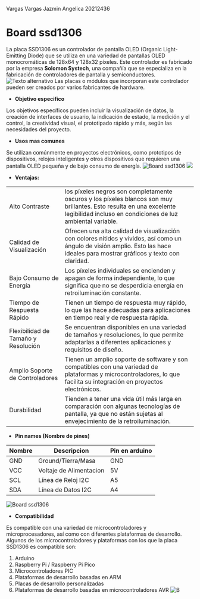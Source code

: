 Vargas Vargas Jazmin Angelica 20212436

# Board ssd1306 

La placa SSD1306 es un controlador de pantalla OLED (Organic Light-Emitting Diode) que se utiliza en una variedad de pantallas OLED monocromáticas de 128x64 y 128x32 píxeles. Este controlador es fabricado por la empresa __Solomon Systech__, una compañía que se especializa en la fabricación de controladores de pantalla y semiconductores. 
![Texto alternativo]( https://m.media-amazon.com/images/I/71V-CigtP9L.jpg ) Las placas o módulos que incorporan este controlador pueden ser creados por varios fabricantes de hardware.
 - __Objetivo especifico__

Los objetivos específicos pueden incluir la visualización de datos, la creación de interfaces de usuario, la indicación de estado, la medición y el control, la creatividad visual, el prototipado rápido y más, según las necesidades del proyecto.

 - __Usos mas comunes__
   
Se utilizan comúnmente en proyectos electrónicos, como prototipos de dispositivos, relojes inteligentes y otros dispositivos que requieren una pantalla OLED pequeña y de bajo consumo de energía.
![Board ssd1306 ](https://programarfacil.com/wp-content/uploads/2020/02/hola-mundo-pantalla-oled-arduino-02.jpg)
![](https://golemparts.files.wordpress.com/2017/07/ssd1306-10a-disp.jpg)


- __Ventajas:__

|                     |                |              
|---------------------|----------------|
| Alto Contraste   | los píxeles negros son completamente oscuros y los píxeles blancos son muy brillantes. Esto resulta en una excelente legibilidad incluso en condiciones de luz ambiental variable.    | 
|Calidad de Visualización  | Ofrecen una alta calidad de visualización con colores nítidos y vívidos, así como un ángulo de visión amplio. Esto las hace ideales para mostrar gráficos y texto con claridad.   | 
| Bajo Consumo de Energía  | Los píxeles individuales se encienden y apagan de forma independiente, lo que significa que no se desperdicia energía en retroiluminación constante.   |   
| Tiempo de Respuesta Rápido  | Tienen un tiempo de respuesta muy rápido, lo que las hace adecuadas para aplicaciones en tiempo real y de respuesta rápida.   |   
| Flexibilidad de Tamaño y Resolución  | Se encuentran disponibles en una variedad de tamaños y resoluciones, lo que permite adaptarlas a diferentes aplicaciones y requisitos de diseño.    | 
|Amplio Soporte de Controladores    |  Tienen un amplio soporte de software y son compatibles con una variedad de plataformas y microcontroladores, lo que facilita su integración en proyectos electrónicos.  |
| Durabilidad       |Tienden a tener una vida útil más larga en comparación con algunas tecnologías de pantalla, ya que no están sujetas al envejecimiento de la retroiluminación.        |

- __Pin names (Nombre de pines)__
  
|  Nombre     |  Descripcion   |  Pin en arduino  |
|---------------|-------------|------------|
GND| Ground/Tierra/Masa | GND |
VCC | Voltaje  de Alimentacion | 5V |
SCL | Línea de Reloj I2C | A5 |
SDA | Línea de Datos I2C | A4 |

![Board ssd1306 ](https://www.inteligenciaartificialyrobotica.com/cdn/shop/products/3e8a368922c29ab114c4c3d25f2bb38c_600x.jpg?v=1652202551)

- __Compatibilidad__

Es compatible con una variedad de microcontroladores y microprocesadores, así como con diferentes plataformas de desarrollo. Algunos de los microcontroladores y plataformas con los que la placa SSD1306 es compatible son:
1. Arduino
2. Raspberry Pi / Raspberry Pi Pico
3. Microcontroladores PIC
4. Plataformas de desarrollo basadas en ARM
5. Placas de desarrollo personalizadas
6. Plataformas de desarrollo basadas en microcontroladores AVR
![B](https://programarfacil.com/wp-content/uploads/2020/01/modulo-ssd1306-pantalla-oled-arduino.jpg)









